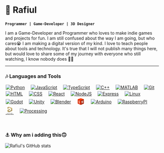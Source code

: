 # 🎃 Rafiul

**`Programmer | Game-Developer | 3D Designer`**

I am a Game-Developer and Programmer who loves to make indie games and projects for fun. I am still confused about the way I am going, but who cares😭 I am making a digital version of my kind. I love to teach people about tools and technology. It's true that I will not publish many things here, but would love to share some of my journey with everyone who still watching, I know nobody does 🏴‍☠️

---

### 🎶‍ Languages and Tools

<a href="https://www.python.org/"><img align="center" alt="Python" width="26px" height="26px" style="padding: 2px" src="https://cdn.jsdelivr.net/gh/devicons/devicon/icons/python/python-plain.svg" /></a>&nbsp; &nbsp;
<a href="https://www.javascript.com/"><img align="center" alt="JavaScript" width="26px" height="26px" style="padding: 2px" src="https://cdn.jsdelivr.net/gh/devicons/devicon/icons/javascript/javascript-plain.svg" /></a>&nbsp; &nbsp;
<a href="https://www.typescriptlang.org/"><img align="center" alt="TypeScript" width="26px" height="26px" style="padding: 2px" src="https://cdn.jsdelivr.net/gh/devicons/devicon/icons/typescript/typescript-plain.svg" /></a>&nbsp; &nbsp;
<a href="https://isocpp.org//"><img align="center" alt="C++" width="26px" height="26px" style="padding: 2px" src="https://cdn.jsdelivr.net/gh/devicons/devicon/icons/cplusplus/cplusplus-line.svg" /></a>&nbsp; &nbsp;
<a href="https://www.mathworks.com/products/matlab.html"><img align="center" alt="MATLAB" width="26px" height="26px" style="padding: 2px" src="https://cdn.jsdelivr.net/gh/devicons/devicon/icons/matlab/matlab-original.svg" /></a>&nbsp; &nbsp;
<a href="https://git-scm.com/"><img align="center" alt="Git" width="26px" height="26px" style="padding: 2px" src="https://cdn.jsdelivr.net/gh/devicons/devicon/icons/git/git-original.svg" /></a>&nbsp; &nbsp;
<a href="https://en.wikipedia.org/wiki/HTML/"><img align="center" alt="HTML" width="26px" height="26px" style="padding: 2px" src="https://cdn.jsdelivr.net/gh/devicons/devicon/icons/html5/html5-plain.svg" /></a>&nbsp; &nbsp;
<a href="https://en.wikipedia.org/wiki/CSS/"><img align="center" alt="CSS" width="26px" height="26px" style="padding: 2px" src="https://cdn.jsdelivr.net/gh/devicons/devicon/icons/css3/css3-plain.svg" /></a>&nbsp; &nbsp;
<a href="https://react.dev/"><img align="center" alt="React" width="26px" height="26px" style="padding: 2px" src="https://cdn.jsdelivr.net/gh/devicons/devicon/icons/react/react-original.svg" /></a>&nbsp; &nbsp;
<a href="https://nodejs.org/"><img align="center" alt="NodeJS" width="26px" height="26px" style="padding: 2px" src="https://cdn.jsdelivr.net/gh/devicons/devicon/icons/nodejs/nodejs-original.svg" /></a>&nbsp; &nbsp;
<a href="https://expressjs.com/"><img align="center" alt="Express" width="26px" height="26px" style="padding: 2px" src="https://cdn.jsdelivr.net/gh/devicons/devicon/icons/express/express-original.svg" /></a>&nbsp; &nbsp;
<a href="https://www.debian.org/"><img align="center" alt="Linux" width="26px" height="26px" style="padding: 2px" src="https://cdn.jsdelivr.net/gh/devicons/devicon/icons/linux/linux-original.svg" /></a>&nbsp; &nbsp;
<a href="https://godotengine.org/"><img align="center" alt="Godot" width="26px" height="26px" style="padding: 2px" src="https://cdn.jsdelivr.net/gh/devicons/devicon/icons/godot/godot-original.svg" /></a>&nbsp; &nbsp;
<a href="https://unity.com/"><img align="center" alt="Unity" width="26px" height="26px" style="padding: 2px" src="https://cdn.jsdelivr.net/gh/devicons/devicon/icons/unity/unity-original.svg" /></a>&nbsp; &nbsp;
<a href="https://www.blender.org/"><img align="center" alt="Blender" width="26px" height="26px" style="padding: 2px" src="https://cdn.jsdelivr.net/gh/devicons/devicon/icons/blender/blender-original.svg" /></a>&nbsp; &nbsp;
<a href="https://www.solidworks.com//"><img align="center" alt="SolidWorks" width="26px" height="26px" style="padding: 2px" src="./assets/images/solidworks.svg" /></a>&nbsp; &nbsp;
<a href="https://www.arduino.cc/"><img align="center" alt="Arduino" width="26px" height="26px" style="padding: 2px" src="https://cdn.jsdelivr.net/gh/devicons/devicon/icons/arduino/arduino-original.svg" /></a>&nbsp; &nbsp;
<a href="https://www.raspberrypi.com/"><img align="center" alt="RaspberryPI" width="26px" height="26px" style="padding: 2px" src="https://cdn.jsdelivr.net/gh/devicons/devicon/icons/raspberrypi/raspberrypi-original.svg" /></a>&nbsp; &nbsp;
<a href="https://www.altium.com/altium-designer/"><img align="center" alt="Altium" width="26px" height="26px" style="padding: 2px" src="./assets/images/altium-designer.svg" /></a>&nbsp; &nbsp;
<a href="https://processing.org/"><img align="center" alt="Processing" width="26px" height="26px" style="padding: 2px" src="https://cdn.jsdelivr.net/gh/devicons/devicon/icons/processing/processing-original.svg" /></a>&nbsp; &nbsp;

<br>

### ⚓ Why am i adding this🙃

![Rafiul's GitHub stats](https://github-readme-stats.vercel.app/api?username=q4rafiul&show_icons=true&theme=radical)

<!-- ![GitHub Streak](https://streak-stats.demolab.com?user=q4rafiul&theme=gruvbox&border_radius=4.5) -->
